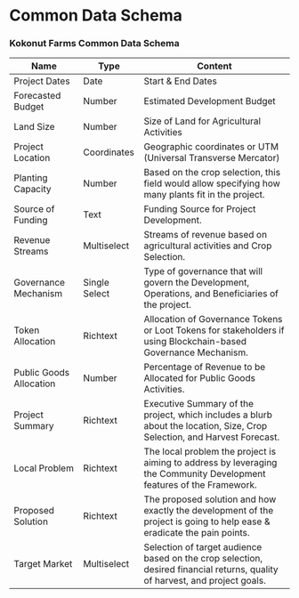 # Common Data Schema

### Kokonut Farms Common Data Schema

| **Name**                | **Type**      | **Content**                                                                                                                 |
| ----------------------- | ------------- | --------------------------------------------------------------------------------------------------------------------------- |
| Project Dates           | Date          | Start & End Dates                                                                                                           |
| Forecasted Budget       | Number        | Estimated Development Budget                                                                                                |
| Land Size               | Number        | Size of Land for Agricultural Activities                                                                                    |
| Project Location        | Coordinates   | Geographic coordinates or UTM (Universal Transverse Mercator)                                                               |
| Planting Capacity       | Number        | Based on the crop selection, this field would allow specifying how many plants fit in the project.                          |
| Source of Funding       | Text          | Funding Source for Project Development.                                                                                     |
| Revenue Streams         | Multiselect   | Streams of revenue based on agricultural activities and Crop Selection.                                                     |
| Governance Mechanism    | Single Select | Type of governance that will govern the Development, Operations, and Beneficiaries of the project.                          |
| Token Allocation        | Richtext      | Allocation of Governance Tokens or Loot Tokens for stakeholders if using Blockchain-based Governance Mechanism.             |
| Public Goods Allocation | Number        | Percentage of Revenue to be Allocated for Public Goods Activities.                                                          |
| Project Summary         | Richtext      | Executive Summary of the project, which includes a blurb about the location, Size, Crop Selection, and Harvest Forecast.    |
| Local Problem           | Richtext      | The local problem the project is aiming to address by leveraging the Community Development features of the Framework.       |
| Proposed Solution       | Richtext      | The proposed solution and how exactly the development of the project is going to help ease & eradicate the pain points.     |
| Target Market           | Multiselect   | Selection of target audience based on the crop selection, desired financial returns, quality of harvest, and project goals. |

